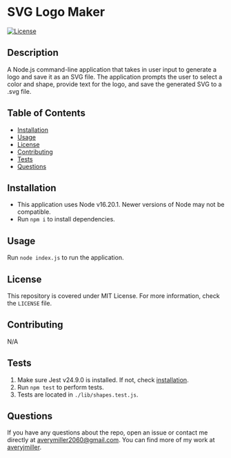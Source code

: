 # SVG Logo Maker
[![License](https://img.shields.io/badge/License-MIT-yellow.svg)](https://opensource.org/licenses/MIT)

## Description
A Node.js command-line application that takes in user input to generate a logo and save it as an SVG file. The application prompts the user to select a color and shape, provide text for the logo, and save the generated SVG to a .svg file.

## Table of Contents
- [Installation](#installation)
- [Usage](#usage)
- [License](#license)
- [Contributing](#contributing)
- [Tests](#tests)
- [Questions](#questions)

## Installation
- This application uses Node v16.20.1. Newer versions of Node may not be compatible.
- Run `npm i` to install dependencies.

## Usage
Run `node index.js` to run the application.

## License
This repository is covered under MIT License. For more information, check the `LICENSE` file.

## Contributing
N/A

## Tests
1. Make sure Jest v24.9.0 is installed. If not, check [installation](#installation).
2. Run `npm test` to perform tests.
3. Tests are located in `./lib/shapes.test.js`.

## Questions
If you have any questions about the repo, open an issue 
or contact me directly at averymiller2060@gmail.com. You can find 
more of my work at [averyjmiller](https://github.com/averyjmiller).